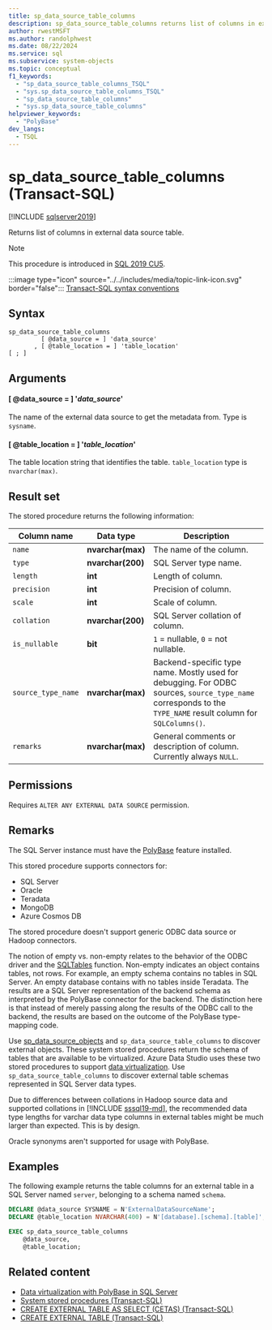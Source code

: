 ```yaml
---
title: sp_data_source_table_columns
description: sp_data_source_table_columns returns list of columns in external data source table.
author: rwestMSFT
ms.author: randolphwest
ms.date: 08/22/2024
ms.service: sql
ms.subservice: system-objects
ms.topic: conceptual
f1_keywords:
  - "sp_data_source_table_columns_TSQL"
  - "sys.sp_data_source_table_columns_TSQL"
  - "sp_data_source_table_columns"
  - "sys.sp_data_source_table_columns"
helpviewer_keywords:
  - "PolyBase"
dev_langs:
  - TSQL
---
```

# sp_data_source_table_columns (Transact-SQL)

[!INCLUDE [sqlserver2019](../../includes/applies-to-version/sqlserver2019.md)]

Returns list of columns in external data source table.

> [!NOTE]  
> This procedure is introduced in [SQL 2019 CU5](../../big-data-cluster/release-notes-cumulative-updates-history.md#cu5).

:::image type="icon" source="../../includes/media/topic-link-icon.svg" border="false"::: [Transact-SQL syntax conventions](../../t-sql/language-elements/transact-sql-syntax-conventions-transact-sql.md)

## Syntax

```syntaxsql
sp_data_source_table_columns
         [ @data_source = ] 'data_source'
       , [ @table_location = ] 'table_location'
[ ; ]
```

## Arguments

#### [ @data_source = ] '*data_source*'

The name of the external data source to get the metadata from. Type is `sysname`.

#### [ @table_location = ] '*table_location*'

The table location string that identifies the table. `table_location` type is `nvarchar(max)`.

## Result set

The stored procedure returns the following information:

| Column name | Data type | Description |
| --- | --- | --- |
| `name` | **nvarchar(max)** | The name of the column. |
| `type` | **nvarchar(200)** | SQL Server type name. |
| `length` | **int** | Length of column. |
| `precision` | **int** | Precision of column. |
| `scale` | **int** | Scale of column. |
| `collation` | **nvarchar(200)** | SQL Server collation of column. |
| `is_nullable` | **bit** | `1` = nullable, `0` = not nullable. |
| `source_type_name` | **nvarchar(max)** | Backend-specific type name. Mostly used for debugging. For ODBC sources, `source_type_name` corresponds to the `TYPE_NAME` result column for `SQLColumns()`. |
| `remarks` | **nvarchar(max)** | General comments or description of column. Currently always `NULL`. |

## Permissions

Requires `ALTER ANY EXTERNAL DATA SOURCE` permission.

## Remarks

The SQL Server instance must have the [PolyBase](../polybase/polybase-guide.md) feature installed.

This stored procedure supports connectors for:

- SQL Server
- Oracle
- Teradata
- MongoDB
- Azure Cosmos DB

The stored procedure doesn't support generic ODBC data source or Hadoop connectors.

The notion of empty vs. non-empty relates to the behavior of the ODBC driver and the [SQLTables](../native-client-odbc-api/sqltables.md) function. Non-empty indicates an object contains tables, not rows. For example, an empty schema contains no tables in SQL Server. An empty database contains with no tables inside Teradata. The results are a SQL Server representation of the backend schema as interpreted by the PolyBase connector for the backend. The distinction here is that instead of merely passing along the results of the ODBC call to the backend, the results are based on the outcome of the PolyBase type-mapping code.

Use [sp_data_source_objects](sp-data-source-objects.md) and `sp_data_source_table_columns` to discover external objects. These system stored procedures return the schema of tables that are available to be virtualized. Azure Data Studio uses these two stored procedures to support [data virtualization](../../azure-data-studio/extensions/data-virtualization-extension.md). Use `sp_data_source_table_columns` to discover external table schemas represented in SQL Server data types.

Due to differences between collations in Hadoop source data and supported collations in [!INCLUDE [sssql19-md](../../includes/sssql19-md.md)], the recommended data type lengths for varchar data type columns in external tables might be much larger than expected. This is by design.

Oracle synonyms aren't supported for usage with PolyBase.

## Examples

The following example returns the table columns for an external table in a SQL Server named `server`, belonging to a schema named `schema`.

```sql
DECLARE @data_source SYSNAME = N'ExternalDataSourceName';
DECLARE @table_location NVARCHAR(400) = N'[database].[schema].[table]';

EXEC sp_data_source_table_columns
    @data_source,
    @table_location;
```

## Related content

- [Data virtualization with PolyBase in SQL Server](../polybase/polybase-guide.md)
- [System stored procedures (Transact-SQL)](system-stored-procedures-transact-sql.md)
- [CREATE EXTERNAL TABLE AS SELECT (CETAS) (Transact-SQL)](../../t-sql/statements/create-external-table-as-select-transact-sql.md)
- [CREATE EXTERNAL TABLE (Transact-SQL)](../../t-sql/statements/create-external-table-transact-sql.md)

